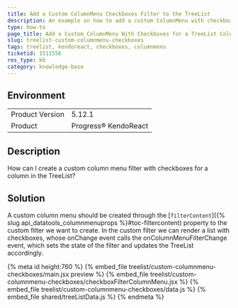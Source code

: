 ```yaml
---
title: Add a Custom ColumnMenu Checkboxes Filter to the TreeList
description: An example on how to add a custom ColumnMenu with checkboxes in the KendoReact TreeList.
type: how-to
page_title: Add a Custom ColumnMenu With Checkboxes for a TreeList Column- KendoReact TreeList
slug: treelist-custom-columnmenu-checkboxes
tags: treelist, kendoreact, checkboxes, columnmenu
ticketid: 1511556
res_type: kb
category: knowledge-base
---
```


## Environment

<table>
    <tbody>
	    <tr>
	    	<td>Product Version</td>
	    	<td>5.12.1</td>
	    </tr> 
	    <tr>
	    	<td>Product</td>
	    	<td>Progress® KendoReact</td>
	    </tr>
    </tbody>
</table>

## Description

How can I create a custom column menu filter with checkboxes for a column in the TreeList?

## Solution

A custom column menu should be created through the [`filterContent`]({% slug api_datatools_columnmenuprops %}#toc-filtercontent) property to the custom filter we want to create. In the custom filter we can render a list with checkboxes, whose onChange event calls the onColumnMenuFilterChange event, which sets the state of the filter and updates the TreeList accordingly.

{% meta id height:760 %}
{% embed_file treelist/custom-columnmenu-checkboxes/main.jsx preview %}
{% embed_file treelist/custom-columnmenu-checkboxes/checkboxFilterColumnMenu.jsx %}
{% embed_file treelist/custom-columnmenu-checkboxes/data.js %}
{% embed_file shared/treeListData.js %}
{% endmeta %}
